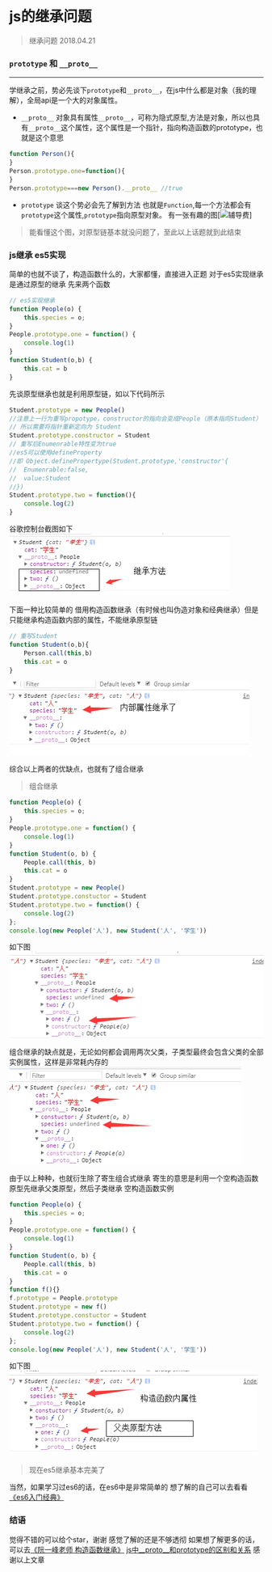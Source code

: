 # js的继承问题
> 继承问题 2018.04.21

### `prototype` 和 `__proto__`
-----
学继承之前，势必先谈下`prototype`和`__proto__`，在js中什么都是对象（我的理解），全局api是一个大的对象属性。
- `__proto__`
	对象具有属性`__proto__`，可称为隐式原型,方法是对象，所以也具有`__proto__`这个属性，这个属性是一个指针，指向构造函数的prototype，也就是这个意思
	
```javascript
function Person(){
}
Person.prototype.one=function(){
}
Person.prototype===new Person().__proto__ //true
```
	
- `prototype`
	谈这个势必会先了解到方法 也就是`Function`,每一个方法都会有`prototype`这个属性,`prototype`指向原型对象。
	有一张有趣的图[![辅导费](https://pic1.zhimg.com/e83bca5f1d1e6bf359d1f75727968c11_r.jpg)]
	
> 能看懂这个图，对原型链基本就没问题了，至此以上话题就到此结束

### js继承 es5实现
简单的也就不谈了，构造函数什么的，大家都懂，直接进入正题
对于es5实现继承是通过原型的继承
先来两个函数
```javascript
// es5实现继承
function People(o) {
    this.species = o;
}
People.prototype.one = function() {
    console.log(1)
}
function Student(o,b) {
    this.cat = b
}
```
先谈原型继承也就是利用原型链，如以下代码所示
```javascript
Student.prototype = new People() 
//注意上一行为重写propotype，constructor的指向会变成People（原本指向Student）
// 所以需要将指针重新定向为 Student
Student.prototype.constructor = Student
// 重写后Enumenrable特性变为true
//es5可以使用defineProperty
//即 Object.definePropertype(Student.prototype,'constructor'{
//	Enumenrable:false,
//	value:Student
//})
Student.prototype.two = function(){
	console.log(2)
}
```
谷歌控制台截图如下
![1](./img/one.png)


下面一种比较简单的 借用构造函数继承（有时候也叫伪造对象和经典继承）但是只能继承构造函数内部的属性，不能继承原型链
```javascript
// 重写Student
function Student(o,b){
	Person.call(this,b)
	this.cat = o
}
```
![1](./img/two.png)

综合以上两者的优缺点，也就有了组合继承
> 组合继承

```javascript
function People(o) {
    this.species = o;
}
People.prototype.one = function() {
    console.log(1)
}
function Student(o, b) {
    People.call(this, b)
    this.cat = o
}
Student.prototype = new People()
Student.prototype.constuctor = Student
Student.prototype.two = function() {
    console.log(2)
};
console.log(new People('人'), new Student('人', '学生'))
```
如下图
![](./img/three.png)

组合继承的缺点就是，无论如何都会调用两次父类，子类型最终会包含父类的全部实例属性，这样是非常耗内存的
![](./img/four.png)

由于以上种种，也就衍生除了寄生组合式继承
寄生的意思是利用一个空构造函数原型先继承父类原型，然后子类继承 空构造函数实例

```javascript
function People(o) {
    this.species = o;
}
People.prototype.one = function() {
    console.log(1)
}
function Student(o, b) {
    People.call(this, b)
    this.cat = o
}
function f(){}
f.prototype = People.prototype
Student.prototype = new f()
Student.prototype.constuctor = Student
Student.prototype.two = function() {
    console.log(2)
};
console.log(new People('人'), new Student('人', '学生'))
```
如下图
![](./img/fifth.png)

>  现在es5继承基本完美了
 
 当然，如果学习过es6的话，在es6中是非常简单的
 想了解的自己可以去看看[《es6入门经典》](http://es6.ruanyifeng.com/ "es6入门经典")
 
###  结语
觉得不错的可以给个star，谢谢
感觉了解的还是不够透彻
如果想了解更多的话，可以去[《阮一峰老师 构造函数继承》](http://www.ruanyifeng.com/blog/2010/05/object-oriented_javascript_inheritance.html "阮一峰老师 构造函数继承")
[js中__proto__和prototype的区别和关系](https://www.zhihu.com/question/34183746 "js中__proto__和prototype的区别和关系")
感谢以上文章
